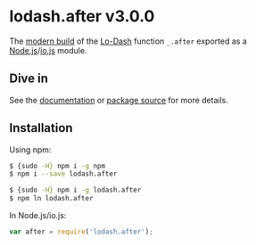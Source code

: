 # lodash.after v3.0.0

The [modern build](https://github.com/lodash/lodash/wiki/Build-Differences) of the [Lo-Dash](https://lodash.com/) function `_.after` exported as a [Node.js](http://nodejs.org/)/[io.js](https://iojs.org/) module.

## Dive in

See the [documentation](https://lodash.com/docs#after) or [package source](https://github.com/lodash/lodash/blob/3.0.0-npm-packages/lodash.after/index.js) for more details.

## Installation

Using npm:

```bash
$ {sudo -H} npm i -g npm
$ npm i --save lodash.after

$ {sudo -H} npm i -g lodash.after
$ npm ln lodash.after
```

In Node.js/io.js:

```js
var after = require('lodash.after');
```
